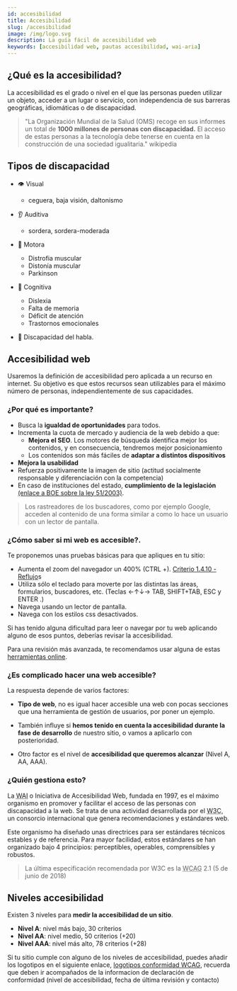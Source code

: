```yaml
---
id: accesibilidad
title: Accesibilidad
slug: /accesibilidad
image: /img/logo.svg
description: La guía fácil de accesibilidad web
keywords: [accesibilidad web, pautas accesibilidad, wai-aria]
---
```


## ¿Qué es la accesibilidad?

La accesibilidad es el grado o nivel en el que las personas pueden utilizar un objeto, acceder a un lugar o servicio, con independencia de sus barreras geográficas, idiomáticas o de discapacidad.

> "La Organización Mundial de la Salud (OMS) recoge en sus informes un total de **1000 millones de personas con discapacidad.** El acceso de estas personas a la tecnología debe tenerse en cuenta en la construcción de una sociedad igualitaria." wikipedia

## Tipos de discapacidad

- 👁️ Visual

  - ceguera, baja visión, daltonismo

- 👂 Auditiva

  - sordera, sordera-moderada

- 🤚 Motora

  - Distrofia muscular
  - Distonía muscular
  - Parkinson

- 🧠 Cognitiva

  - Dislexia
  - Falta de memoria
  - Déficit de atención
  - Trastornos emocionales

- 👄 Discapacidad del habla.

## Accesibilidad web

Usaremos la definición de accesibilidad pero aplicada a un recurso en internet.
Su objetivo es que estos recursos sean utilizables para el máximo número de personas, independientemente de sus capacidades.

### ¿Por qué es importante?

- Busca la **igualdad de oportunidades** para todos.
- Incrementa la cuota de mercado y audiencia de la web debido a que:
  - **Mejora el SEO**. Los motores de búsqueda identifica mejor los contenidos, y en consecuencia, tendremos mejor posicionamiento
  - Los contenidos son más fáciles de **adaptar a distintos dispositivos**
- **Mejora la usabilidad**
- Refuerza positivamente la imagen de sitio (actitud socialmente responsable y diferenciación con la competencia)
- En caso de instituciones del estado, **cumplimiento de la legislación** [(enlace a BOE sobre la ley 51/2003)](https://www.boe.es/eli/es/l/2003/12/02/51/con).

> Los rastreadores de los buscadores, como por ejemplo Google, acceden al contenido de una forma similar a como lo hace un usuario con un lector de pantalla.

### ¿Cómo saber si mi web es accesible?.

Te proponemos unas pruebas básicas para que apliques en tu sitio:

- Aumenta el zoom del navegador un 400% (CTRL +). [Criterio 1.4.10 - Reflujo](https://www.w3.org/WAI/WCAG21/Understanding/reflow#viewing-distance-and-display-resolution)s
- Utiliza sólo el teclado para moverte por las distintas las áreas, formularios, buscadores, etc. (Teclas ←↑↓→ TAB, SHIFT+TAB, ESC y ENTER .)
- Navega usando un lector de pantalla.
- Navega con los estilos css desactivados.

Si has tenido alguna dificultad para leer o navegar por tu web aplicando alguno de esos puntos, deberías revisar la accesibilidad.

Para una revisión más avanzada, te recomendamos usar alguna de estas [herramientas online](./recursos#herramientas-evaluación-accesibilidad-web).

### ¿Es complicado hacer una web accesible?

La respuesta depende de varios factores:

- **Tipo de web**, no es igual hacer accesible una web con pocas secciones que una herramienta de gestión de usuarios, por poner un ejemplo.

- También influye si **hemos tenido en cuenta la accesibilidad durante la fase de desarrollo** de nuestro sitio, o vamos a aplicarlo con posterioridad.

- Otro factor es el nivel de **accesibilidad que queremos alcanzar** (Nivel A, AA, AAA).

### ¿Quién gestiona esto?

La <abbr title="Web Content Accessibility Guidelines" lang="en">WAI</abbr> o Iniciativa de Accesibilidad Web, fundada en 1997, es el máximo organismo en promover y facilitar el acceso de las personas con discapacidad a la web. Se trata de una actividad desarrollada por el <abbr title="World Wide Web Consortium" lang="en">W3C</abbr>, un consorcio internacional que genera recomendaciones y estándares web.

Este organismo ha diseñado unas directrices para ser estándares técnicos estables y de referencia. Para mayor facilidad, estos estándares se han organizado bajo 4 principios: perceptibles, operables, comprensibles y robustos.

> La última especificación recomendada por W3C es la <abbr title="Web Content Accessibility Guidelines" lang="en">WCAG</abbr> 2.1 (5 de junio de 2018)

## Niveles accesibilidad

Existen 3 niveles para **medir la accesibilidad de un sitio**.

- **Nivel A**: nivel más bajo, 30 criterios
- **Nivel AA**: nivel medio, 50 criterios (+20)
- **Nivel AAA**: nivel más alto, 78 criterios (+28)

Si tu sitio cumple con alguno de los niveles de accesibilidad, puedes añadir los logotipos en el siguiente enlace, [logotipos conformidad WCAG](https://www.w3.org/WAI/standards-guidelines/wcag/conformance-logos/), recuerda que deben ir acompañados de la informacion de declaración de conformidad (nivel de accesibilidad, fecha de última revisión y contacto)
